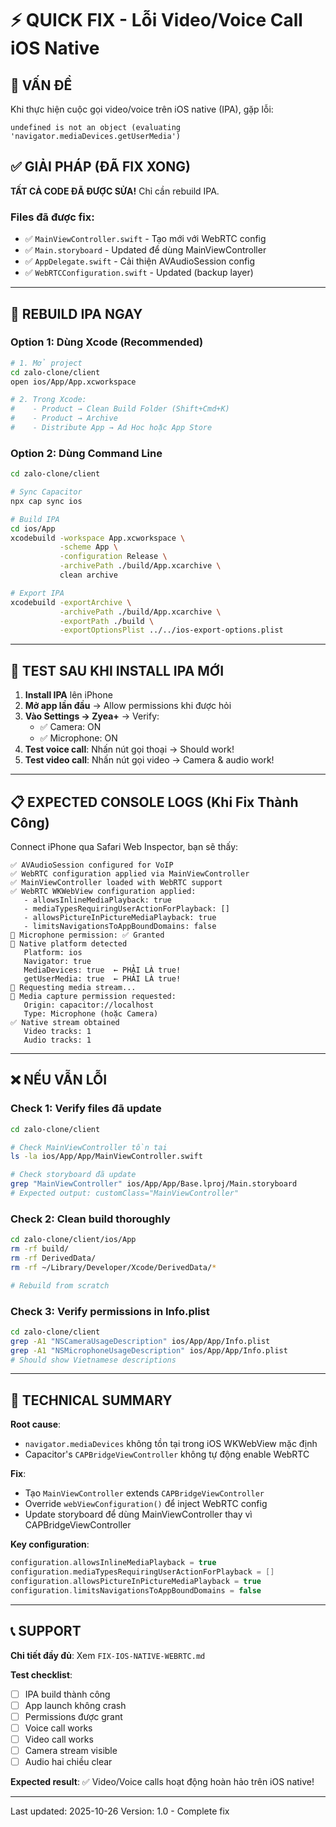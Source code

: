 # ⚡ QUICK FIX - Lỗi Video/Voice Call iOS Native

## 🐛 VẤN ĐỀ
Khi thực hiện cuộc gọi video/voice trên iOS native (IPA), gặp lỗi:
```
undefined is not an object (evaluating 'navigator.mediaDevices.getUserMedia')
```

## ✅ GIẢI PHÁP (ĐÃ FIX XONG)

**TẤT CẢ CODE ĐÃ ĐƯỢC SỬA!** Chỉ cần rebuild IPA.

### Files đã được fix:
- ✅ `MainViewController.swift` - Tạo mới với WebRTC config
- ✅ `Main.storyboard` - Updated để dùng MainViewController
- ✅ `AppDelegate.swift` - Cải thiện AVAudioSession config
- ✅ `WebRTCConfiguration.swift` - Updated (backup layer)

---

## 🚀 REBUILD IPA NGAY

### Option 1: Dùng Xcode (Recommended)

```bash
# 1. Mở project
cd zalo-clone/client
open ios/App/App.xcworkspace

# 2. Trong Xcode:
#    - Product → Clean Build Folder (Shift+Cmd+K)
#    - Product → Archive
#    - Distribute App → Ad Hoc hoặc App Store
```

### Option 2: Dùng Command Line

```bash
cd zalo-clone/client

# Sync Capacitor
npx cap sync ios

# Build IPA
cd ios/App
xcodebuild -workspace App.xcworkspace \
           -scheme App \
           -configuration Release \
           -archivePath ./build/App.xcarchive \
           clean archive

# Export IPA
xcodebuild -exportArchive \
           -archivePath ./build/App.xcarchive \
           -exportPath ./build \
           -exportOptionsPlist ../../ios-export-options.plist
```

---

## 📱 TEST SAU KHI INSTALL IPA MỚI

1. **Install IPA** lên iPhone
2. **Mở app lần đầu** → Allow permissions khi được hỏi
3. **Vào Settings → Zyea+** → Verify:
   - ✅ Camera: ON
   - ✅ Microphone: ON
4. **Test voice call**: Nhấn nút gọi thoại → Should work!
5. **Test video call**: Nhấn nút gọi video → Camera & audio work!

---

## 📋 EXPECTED CONSOLE LOGS (Khi Fix Thành Công)

Connect iPhone qua Safari Web Inspector, bạn sẽ thấy:

```
✅ AVAudioSession configured for VoIP
✅ WebRTC configuration applied via MainViewController
✅ MainViewController loaded with WebRTC support
✅ WebRTC WKWebView configuration applied:
   - allowsInlineMediaPlayback: true
   - mediaTypesRequiringUserActionForPlayback: []
   - allowsPictureInPictureMediaPlayback: true
   - limitsNavigationsToAppBoundDomains: false
🎤 Microphone permission: ✅ Granted
🔵 Native platform detected
   Platform: ios
   Navigator: true
   MediaDevices: true  ← PHẢI LÀ true!
   getUserMedia: true  ← PHẢI LÀ true!
🎥 Requesting media stream...
🎥 Media capture permission requested:
   Origin: capacitor://localhost
   Type: Microphone (hoặc Camera)
✅ Native stream obtained
   Video tracks: 1
   Audio tracks: 1
```

---

## ❌ NẾU VẪN LỖI

### Check 1: Verify files đã update
```bash
cd zalo-clone/client

# Check MainViewController tồn tại
ls -la ios/App/App/MainViewController.swift

# Check storyboard đã update
grep "MainViewController" ios/App/App/Base.lproj/Main.storyboard
# Expected output: customClass="MainViewController"
```

### Check 2: Clean build thoroughly
```bash
cd zalo-clone/client/ios/App
rm -rf build/
rm -rf DerivedData/
rm -rf ~/Library/Developer/Xcode/DerivedData/*

# Rebuild from scratch
```

### Check 3: Verify permissions in Info.plist
```bash
cd zalo-clone/client
grep -A1 "NSCameraUsageDescription" ios/App/App/Info.plist
grep -A1 "NSMicrophoneUsageDescription" ios/App/App/Info.plist
# Should show Vietnamese descriptions
```

---

## 🔧 TECHNICAL SUMMARY

**Root cause**: 
- `navigator.mediaDevices` không tồn tại trong iOS WKWebView mặc định
- Capacitor's `CAPBridgeViewController` không tự động enable WebRTC

**Fix**:
- Tạo `MainViewController` extends `CAPBridgeViewController`
- Override `webViewConfiguration()` để inject WebRTC config
- Update storyboard để dùng MainViewController thay vì CAPBridgeViewController

**Key configuration**:
```swift
configuration.allowsInlineMediaPlayback = true
configuration.mediaTypesRequiringUserActionForPlayback = []
configuration.allowsPictureInPictureMediaPlayback = true
configuration.limitsNavigationsToAppBoundDomains = false
```

---

## 📞 SUPPORT

**Chi tiết đầy đủ**: Xem `FIX-IOS-NATIVE-WEBRTC.md`

**Test checklist**:
- [ ] IPA build thành công
- [ ] App launch không crash
- [ ] Permissions được grant
- [ ] Voice call works
- [ ] Video call works
- [ ] Camera stream visible
- [ ] Audio hai chiều clear

**Expected result**: ✅ Video/Voice calls hoạt động hoàn hảo trên iOS native!

---

Last updated: 2025-10-26
Version: 1.0 - Complete fix

